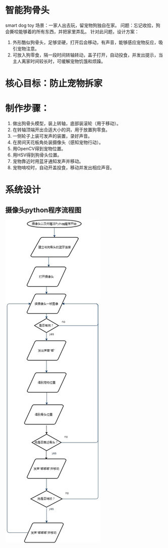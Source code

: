 # 智能狗骨头
smart dog toy 
场景：一家人出去玩，留宠物狗独自在家。
问题：忘记收拾，狗会撕咬能够着的所有东西，并把家里弄乱。
针对此问题，设计方案：
1.	外形酷似狗骨头，足够坚硬，打开后会移动，有声音，能够感应宠物反应，吸引宠物注意。
2.	可放入狗零食，隔一段时间转轴转动，盖子打开，自动投食，并发出提示，当主人离家时间较长时，可缓解宠物饥饿和烦躁。
# 核心目标：防止宠物拆家


# 制作步骤：
1.	做出狗骨头模型，装上转轴，底部装滚轮（用于移动）。
2.	在转轴顶端开出合适大小的洞，用于放置狗零食。
3.	一侧轮子上装可发声的装置，录好声音。
4.	在房间天花板角处装摄像头（感知宠物行动）。
5.	用OpenCV得到宠物位置。
6.	用HSV得到狗骨头位置。
7.	宠物靠近时用蓝牙通知发声并移动。
8.	宠物啃咬时，自动开盖投食，移动并发出相应声音。

# 系统设计

## 摄像头python程序流程图

![](https://github.com/castic2020/dogtoy/blob/master/dogtoy.jpg)
